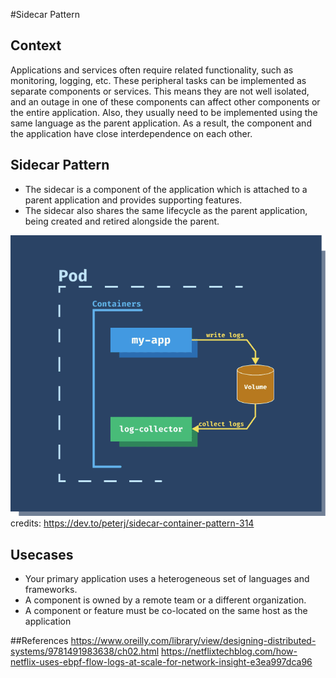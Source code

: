 #Sidecar Pattern

## Context
Applications and services often require related functionality, such as monitoring, logging, etc. These peripheral tasks can be implemented as separate components or services. This means they are not well isolated, and an outage in one of these components can affect other components or the entire application. Also, they usually need to be implemented using the same language as the parent application. As a result, the component and the application have close interdependence on each other.

## Sidecar Pattern

* The sidecar is a component of the application which is attached to a parent application and provides supporting features.
* The sidecar also shares the same lifecycle as the parent application, being created and retired alongside the parent. 

![alt text](../images/sidecar-log-collector.png) 
credits: https://dev.to/peterj/sidecar-container-pattern-314

## Usecases

* Your primary application uses a heterogeneous set of languages and frameworks. 
* A component is owned by a remote team or a different organization.
* A component or feature must be co-located on the same host as the application



##References
https://www.oreilly.com/library/view/designing-distributed-systems/9781491983638/ch02.html
https://netflixtechblog.com/how-netflix-uses-ebpf-flow-logs-at-scale-for-network-insight-e3ea997dca96